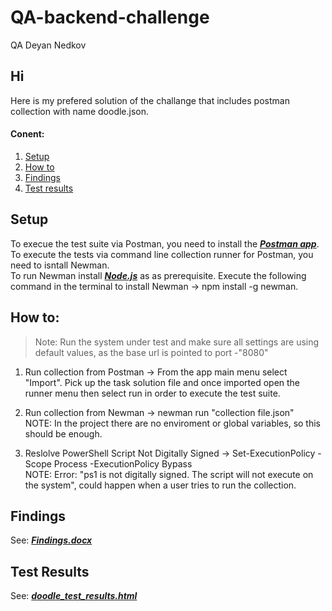 # QA-backend-challenge
QA Deyan Nedkov

## Hi
Here is my prefered solution of the challange that includes postman collection with name doodle.json.

#### Conent:

1. [Setup](#Setup)
2. [How to](#How-to)
4. [Findings](#Findings)
5. [Test results](#Test-Results)


## Setup
<a name="Setup"/>

To execue the test suite via Postman, you need to install the ***[Postman app](https://www.postman.com/downloads/)***.</br>
To execute the tests via command line collection runner for Postman, you need to isntall Newman. </br> 
To run Newman install ***[Node.js](https://nodejs.org/en/download/)*** as as prerequisite.
Execute the following command in the terminal to install Newman -> npm install -g newman.


## How to:
<a name="How-to"/>

>Note: Run the system under test and make sure all settings are using default values, as the base url is pointed to port -"8080"

1. Run collection from Postman -> From the app main menu select "Import". Pick up the task solution file and once imported open the runner menu then select run in order to execute the test suite.

2. Run collection from Newman -> newman run "collection file.json" </br>
NOTE: In the project there are no enviroment or global variables, so this should be enough.

3. Reslolve PowerShell Script Not Digitally Signed -> Set-ExecutionPolicy -Scope Process -ExecutionPolicy Bypass </br>
NOTE: Error: "ps1 is not digitally signed. The script will not execute on the system", could happen when a user tries to run the collection.



## Findings
<a name="Findings"/>

See: ***[Findings.docx](https://github.com/DNedkov/QA-backend-challenge/blob/main/Findings.docx)***

## Test Results
<a name="Test-Results"/>

See: ***[doodle_test_results.html](https://github.com/DNedkov/QA-backend-challenge/blob/main/doodle_test_results.html)***
